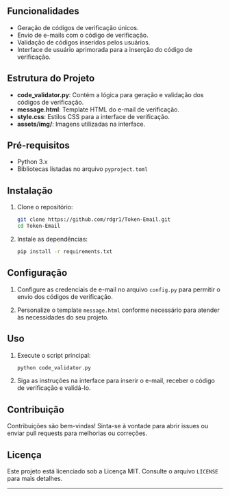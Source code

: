 ## Funcionalidades

- Geração de códigos de verificação únicos.
- Envio de e-mails com o código de verificação.
- Validação de códigos inseridos pelos usuários.
- Interface de usuário aprimorada para a inserção do código de verificação.

## Estrutura do Projeto

- **code_validator.py**: Contém a lógica para geração e validação dos códigos de verificação.
- **message.html**: Template HTML do e-mail de verificação.
- **style.css**: Estilos CSS para a interface de verificação.
- **assets/img/**: Imagens utilizadas na interface.

## Pré-requisitos

- Python 3.x
- Bibliotecas listadas no arquivo `pyproject.toml`

## Instalação

1. Clone o repositório:

   ```bash
   git clone https://github.com/rdgr1/Token-Email.git
   cd Token-Email
   ```

2. Instale as dependências:

   ```bash
   pip install -r requirements.txt
   ```

## Configuração

1. Configure as credenciais de e-mail no arquivo `config.py` para permitir o envio dos códigos de verificação.

2. Personalize o template `message.html` conforme necessário para atender às necessidades do seu projeto.

## Uso

1. Execute o script principal:

   ```bash
   python code_validator.py
   ```

2. Siga as instruções na interface para inserir o e-mail, receber o código de verificação e validá-lo.

## Contribuição

Contribuições são bem-vindas! Sinta-se à vontade para abrir issues ou enviar pull requests para melhorias ou correções.

## Licença

Este projeto está licenciado sob a Licença MIT. Consulte o arquivo `LICENSE` para mais detalhes.

---
